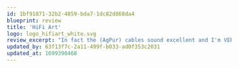 ```yaml
---
id: 1bf91871-32b2-4859-bda7-1dc82d868da4
blueprint: review
title: 'HiFi Art'
logo: logo_hifiart_white.svg
review_excerpt: "In fact the (AgPur) cables sound excellent and I'm VERY happy with the performance."
updated_by: 63f13f7c-2a11-499f-b033-ad0f353c2031
updated_at: 1699390468
---
```

